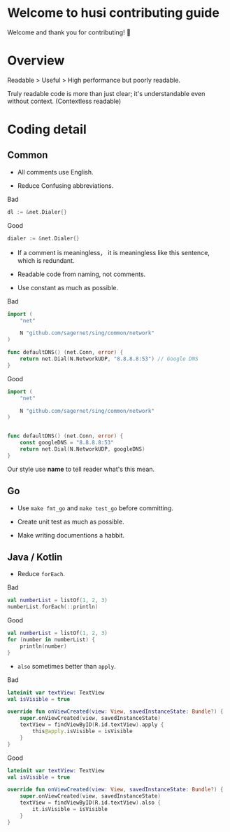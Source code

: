 # Welcome to husi contributing guide

Welcome and thank you for contributing! 🎉

# Overview

Readable > Useful > High performance but poorly readable.

Truly readable code is more than just clear; it's understandable even without context. (Contextless readable)

# Coding detail

## Common

* All comments use English.

* Reduce Confusing abbreviations.

Bad

```go
dl := &net.Dialer{}
```

Good

```go
dialer := &net.Dialer{}
```

* If a comment is meaningless， it is meaningless like this sentence, which is redundant.

* Readable code from naming, not comments.

* Use constant as much as possible.

Bad

```go
import (
    "net"

    N "github.com/sagernet/sing/common/network"
)

func defaultDNS() (net.Conn, error) {
    return net.Dial(N.NetworkUDP, "8.8.8.8:53") // Google DNS
}
```

Good

```go
import (
    "net"

    N "github.com/sagernet/sing/common/network"
)


func defaultDNS() (net.Conn, error) {
    const googleDNS = "8.8.8.8:53"
    return net.Dial(N.NetworkUDP, googleDNS)
}
```

Our style use **name** to tell reader what's this mean.

## Go

* Use `make fmt_go` and `make test_go` before committing.

* Create unit test as much as possible.

* Make writing documentions a habbit.

## Java / Kotlin

* Reduce `forEach`.

Bad

```kotlin
val numberList = listOf(1, 2, 3)
numberList.forEach(::println)
```

Good

```kotlin
val numberList = listOf(1, 2, 3)
for (number in numberList) {
    println(number)
}
```

* `also` sometimes better than `apply`.

Bad

```kotlin
lateinit var textView: TextView
val isVisible = true

override fun onViewCreated(view: View, savedInstanceState: Bundle?) {
    super.onViewCreated(view, savedInstanceState)
    textView = findViewByID(R.id.textView).apply {
        this@apply.isVisible = isVisible
    }
}
```

Good

```kotlin
lateinit var textView: TextView
val isVisible = true

override fun onViewCreated(view: View, savedInstanceState: Bundle?) {
    super.onViewCreated(view, savedInstanceState)
    textView = findViewByID(R.id.textView).also {
        it.isVisible = isVisible
    }
}
```
